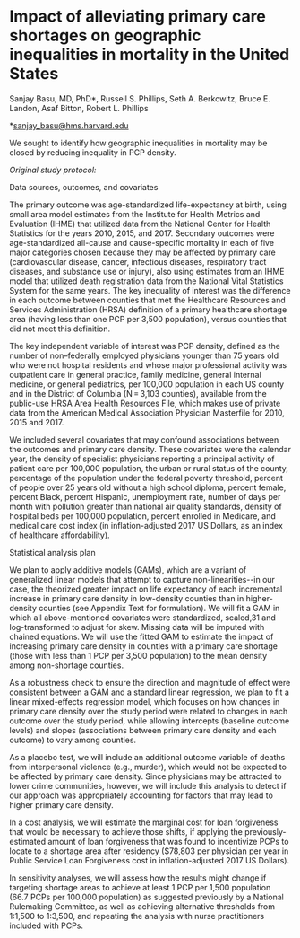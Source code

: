 # Impact of alleviating primary care shortages on geographic inequalities in mortality in the United States


Sanjay Basu, MD, PhD*, Russell S. Phillips, Seth A. Berkowitz, Bruce E. Landon,  Asaf Bitton, Robert L. Phillips

*sanjay_basu@hms.harvard.edu


We sought to identify how geographic inequalities in mortality may be closed by reducing inequality in PCP density. 

*Original study protocol:*


Data sources, outcomes, and covariates

The primary outcome was age-standardized life-expectancy at birth, using small area model estimates from the Institute for Health Metrics and Evaluation (IHME) that utilized data from the National Center for Health Statistics for the years 2010, 2015, and 2017. Secondary outcomes were age-standardized all-cause and cause-specific mortality in each of five major categories chosen because they may be affected by primary care (cardiovascular disease, cancer, infectious diseases, respiratory tract diseases, and substance use or injury), also using estimates from an IHME model that utilized death registration data from the National Vital Statistics System for the same years. The key inequality of interest was the difference in each outcome between counties that met the Healthcare Resources and Services Administration (HRSA) definition of a primary healthcare shortage area (having less than one PCP per 3,500 population), versus counties that did not meet this definition.

The key independent variable of interest was PCP density, defined as the number of non–federally employed physicians younger than 75 years old who were not hospital residents and whose major professional activity was outpatient care in general practice, family medicine, general internal medicine, or general pediatrics, per 100,000 population in each US county and in the District of Columbia (N = 3,103 counties), available from the public-use HRSA Area Health Resources File, which makes use of private data from the American Medical Association Physician Masterfile for 2010, 2015 and 2017.

We included several covariates that may confound associations between the outcomes and primary care density. These covariates were the calendar year, the density of specialist physicians reporting a principal activity of patient care per 100,000 population, the urban or rural status of the county, percentage of the population under the federal poverty threshold, percent of people over 25 years old without a high school diploma, percent female, percent Black, percent Hispanic, unemployment rate, number of days per month with pollution greater than national air quality standards, density of hospital beds per 100,000 population, percent enrolled in Medicare, and medical care cost index (in inflation-adjusted 2017 US Dollars, as an index of healthcare affordability).


Statistical analysis plan

We plan to apply  additive models (GAMs), which are a variant of generalized linear models that attempt to capture non-linearities--in our case, the theorized greater impact on life expectancy of each incremental increase in primary care density in low-density counties than in higher-density counties (see Appendix Text for formulation). We will  fit a GAM in which all above-mentioned covariates were standardized, scaled,31 and log-transformed to adjust for skew. Missing data will  be imputed with chained equations. We will use the fitted GAM to estimate the impact of increasing primary care density in counties with a primary care shortage (those with less than 1 PCP per 3,500 population) to the mean density among non-shortage counties. 

As a robustness check to ensure the direction and magnitude of effect were consistent between a GAM and a standard linear regression, we plan to fit a linear mixed-effects regression model, which focuses on how changes in primary care density over the study period were related to changes in each outcome over the study period, while allowing intercepts (baseline outcome levels) and slopes (associations between primary care density and each outcome) to vary among counties.

As a placebo test, we will include an additional outcome variable of deaths from interpersonal violence (e.g., murder), which would not be expected to be affected by primary care density. Since physicians may be attracted to lower crime communities, however, we will include this analysis to detect if our approach was appropriately accounting for factors that may lead to higher primary care density. 

In a cost analysis, we will estimate the marginal cost for loan forgiveness that would be necessary to achieve those shifts, if applying the previously-estimated amount of loan forgiveness that was found  to incentivize PCPs to locate to a shortage area after residency ($78,803 per physician per year in Public Service Loan Forgiveness cost in inflation-adjusted 2017 US Dollars).

In sensitivity analyses, we will assess how the results might change if targeting shortage areas to achieve at least 1 PCP per 1,500 population (66.7 PCPs per 100,000 population) as suggested previously by a National Rulemaking Committee, as well as achieving alternative thresholds from 1:1,500 to 1:3,500, and repeating the analysis with nurse practitioners included with PCPs. 


